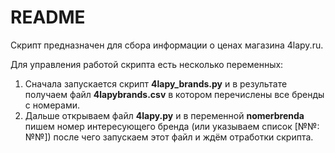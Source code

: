 # README

Скрипт предназначен для сбора информации о ценах магазина 4lapy.ru.

Для управления работой скрипта есть несколько переменных:
1. Сначала запускается скрипт **4lapy_brands.py** и в результате получаем файл __4lapybrands.csv__ в котором перечислены все бренды с номерами.
1. Дальше открываем файл **4lapy.py** и в переменной **nomerbrenda** пишем номер интересующего бренда (или указываем список [№№:№№]) после чего запускаем этот файл и ждём отработки скрипта.
